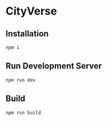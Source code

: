 # CityVerse

## Installation

```
npm i
```

## Run Development Server

```
npm run dev
```

## Build

```
npm run build
```
